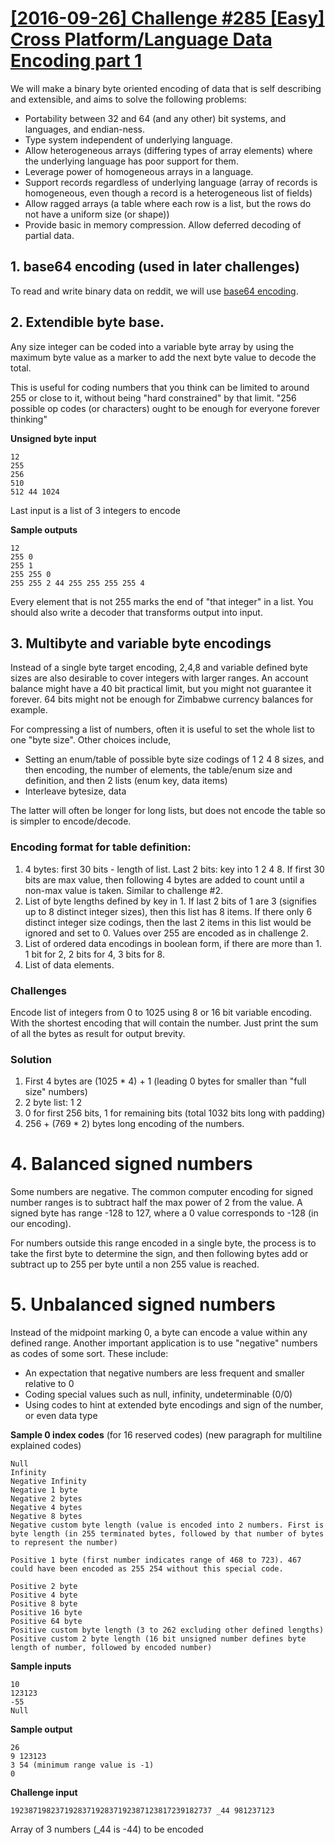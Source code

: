 # [[2016-09-26] Challenge #285 [Easy] Cross Platform/Language Data Encoding part 1](https://www.reddit.com/r/dailyprogrammer/comments/54lu54/20160926_challenge_285_easy_cross/)

We will make a binary byte oriented encoding of data that is self describing
and extensible, and aims to solve the following problems:

* Portability between 32 and 64 (and any other) bit systems, and languages, and
  endian-ness.
* Type system independent of underlying language.
* Allow heterogeneous arrays (differing types of array elements) where the
  underlying language has poor support for them.
* Leverage power of homogeneous arrays in a language.
* Support records regardless of underlying language (array of records is
  homogeneous, even though a record is a heterogeneous list of fields)
* Allow ragged arrays (a table where each row is a list, but the rows do not
  have a uniform size (or shape))
* Provide basic in memory compression. Allow deferred decoding of partial
  data.

## 1. base64 encoding (used in later challenges)

To read and write binary data on reddit, we will use
[base64 encoding](279easy.md).

## 2. Extendible byte base.

Any size integer can be coded into a variable byte array by using the maximum
byte value as a marker to add the next byte value to decode the total.

This is useful for coding numbers that you think can be limited to around 255
or close to it, without being "hard constrained" by that limit. "256 possible
op codes (or characters) ought to be enough for everyone forever thinking"

**Unsigned byte input**

    12
    255
    256
    510
    512 44 1024

Last input is a list of 3 integers to encode

**Sample outputs**

    12
    255 0
    255 1
    255 255 0
    255 255 2 44 255 255 255 255 4

Every element that is not 255 marks the end of "that integer" in a list. You
should also write a decoder that transforms output into input.


## 3. Multibyte and variable byte encodings

Instead of a single byte target encoding, 2,4,8 and variable defined byte sizes
are also desirable to cover integers with larger ranges. An account balance
might have a 40 bit practical limit, but you might not guarantee it forever.
64 bits might not be enough for Zimbabwe currency balances for example.

For compressing a list of numbers, often it is useful to set the whole list to
one "byte size". Other choices include,

* Setting an enum/table of possible byte size codings of 1 2 4 8 sizes, and
  then encoding, the number of elements, the table/enum size and definition,
  and then 2 lists (enum key, data items)
* Interleave bytesize, data

The latter will often be longer for long lists, but does not encode the table
so is simpler to encode/decode.

### Encoding format for table definition:

1. 4 bytes: first 30 bits - length of list. Last 2 bits: key into 1 2 4 8. If
   first 30 bits are max value, then following 4 bytes are added to count until
   a non-max value is taken. Similar to challenge #2.
2. List of byte lengths defined by key in 1. If last 2 bits of 1 are 3
   (signifies up to 8 distinct integer sizes), then this list has 8 items. If
   there only 6 distinct integer size codings, then the last 2 items in this
   list would be ignored and set to 0. Values over 255 are encoded as in
   challenge 2.
3. List of ordered data encodings in boolean form, if there are more than 1. 1
   bit for 2, 2 bits for 4, 3 bits for 8.
4. List of data elements.

### Challenges

Encode list of integers from 0 to 1025 using 8 or 16 bit variable encoding.
With the shortest encoding that will contain the number. Just print the sum of
all the bytes as result for output brevity.

### Solution

1. First 4 bytes are (1025 * 4) + 1 (leading 0 bytes for smaller than "full
   size" numbers)
2. 2 byte list: 1 2
3. 0 for first 256 bits, 1 for remaining bits (total 1032 bits long with
   padding)
4. 256 + (769 * 2) bytes long encoding of the numbers.


# 4. Balanced signed numbers

Some numbers are negative. The common computer encoding for signed number
ranges is to subtract half the max power of 2 from the value. A signed byte has
range -128 to 127, where a 0 value corresponds to -128 (in our encoding).

For numbers outside this range encoded in a single byte, the process is to take
the first byte to determine the sign, and then following bytes add or subtract
up to 255 per byte until a non 255 value is reached.

# 5. Unbalanced signed numbers

Instead of the midpoint marking 0, a byte can encode a value within any defined
range. Another important application is to use "negative" numbers as codes of
some sort. These include:

* An expectation that negative numbers are less frequent and smaller relative
  to 0
* Coding special values such as null, infinity, undeterminable (0/0)
* Using codes to hint at extended byte encodings and sign of the number, or
  even data type


**Sample 0 index codes** (for 16 reserved codes) (new paragraph for multiline
explained codes)

    Null
    Infinity
    Negative Infinity
    Negative 1 byte
    Negative 2 bytes
    Negative 4 bytes
    Negative 8 bytes
    Negative custom byte length (value is encoded into 2 numbers. First is byte length (in 255 terminated bytes, followed by that number of bytes to represent the number)

    Positive 1 byte (first number indicates range of 468 to 723). 467 could have been encoded as 255 254 without this special code.

    Positive 2 byte
    Positive 4 byte
    Positive 8 byte
    Positive 16 byte
    Positive 64 byte
    Positive custom byte length (3 to 262 excluding other defined lengths)
    Positive custom 2 byte length (16 bit unsigned number defines byte length of number, followed by encoded number)

**Sample inputs**

    10
    123123
    -55
    Null

**Sample output**

    26
    9 123123
    3 54 (minimum range value is -1)
    0

**Challenge input**

    192387198237192837192837192387123817239182737 _44 981237123

Array of 3 numbers (_44 is -44) to be encoded
